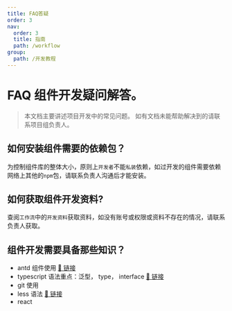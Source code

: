 ```yaml
---
title: FAQ答疑
order: 3
nav:
  order: 3
  title: 指南
  path: /workflow
group:
  path: /开发教程
---
```


# FAQ 组件开发疑问解答。

> 本文档主要讲述项目开发中的常见问题。 如有文档未能帮助解决到的请联系项目组负责人。

## 如何安装组件需要的依赖包？

为控制组件库的整体大小，原则上`开发者`不能`私装`依赖，如过开发的组件需要依赖网络上其他的`npm`包，请联系负责人沟通后才能安装。

## 如何获取组件开发资料?

查阅`工作流`中的`开发资料`获取资料，如没有账号或权限或资料不存在的情况，请联系负责人获取。

## 组件开发需要具备那些知识？

- antd 组件使用 [🔗 链接](https://ant.design/components/overview-cn/)
- typescript 语法重点：泛型， type， interface [🔗 链接](https://www.tslang.cn/docs/handbook/basic-types.html)
- git 使用
- less 语法 [🔗 链接](https://less.bootcss.com/#%E6%A6%82%E8%A7%88)
- react
